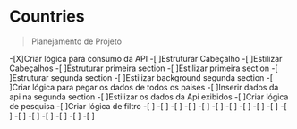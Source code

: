 # Countries





> Planejamento de Projeto 

-[X]Criar lógica para consumo da API
-[ ]Estruturar Cabeçalho
-[ ]Estilizar Cabeçalhos
-[ ]Estruturar primeira section 
-[ ]Estilizar primeira section 
-[ ]Estruturar segunda section 
-[ ]Estilizar background segunda section 
-[ ]Criar lógica para pegar os dados de todos os paises
-[ ]Inserir dados da api na segunda section
-[ ]Estilizar os dados da Api exibidos
-[ ]Criar lógica de pesquisa
-[ ]Criar lógica de filtro
-[ ]
-[ ]
-[ ]
-[ ]
-[ ]
-[ ]
-[ ]
-[ ]
-[ ]
-[ ]
-[ ]
-[ ]
-[ ]
-[ ]
-[ ]
-[ ]
-[ ]
